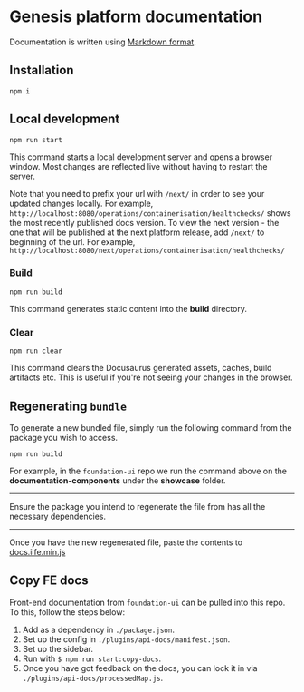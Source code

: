 # Genesis platform documentation

Documentation is written using [Markdown format](markdown-syntax.md).

## Installation

```
npm i
```

## Local development

```
npm run start
```

This command starts a local development server and opens a browser window. Most changes are reflected live without having to restart the server.

Note that you need to prefix your url with `/next/` in order to see your updated changes locally. For example, `http://localhost:8080/operations/containerisation/healthchecks/` shows the most recently published docs version.  To view the next version - the one that will be published at the next platform release, add `/next/` to beginning of the url. For example, `http://localhost:8080/next/operations/containerisation/healthchecks/`

### Build

```
npm run build
```

This command generates static content into the **build** directory.

### Clear

```
npm run clear
```

This command clears the Docusaurus generated assets, caches, build artifacts etc. This is useful if you're not seeing your changes in the browser.

## Regenerating `bundle`

To generate a new bundled file, simply run the following command from the package you wish to access.

```
npm run build
```

For example, in the `foundation-ui` repo we run the command above on the **documentation-components** under the **showcase** folder.

***
Ensure the package you intend to regenerate the file from has all the necessary dependencies.
***

Once you have the new regenerated file, paste the contents to [docs.iife.min.js]( static/js/docs.iife.min.js)

## Copy FE docs

Front-end documentation from `foundation-ui` can be pulled into this repo. To this, follow the steps below:

1. Add as a dependency in `./package.json`.
2. Set up the config in `./plugins/api-docs/manifest.json`.
3. Set up the sidebar.
4. Run with `$ npm run start:copy-docs`.
5. Once you have got feedback on the docs, you can lock it in via `./plugins/api-docs/processedMap.js`.
